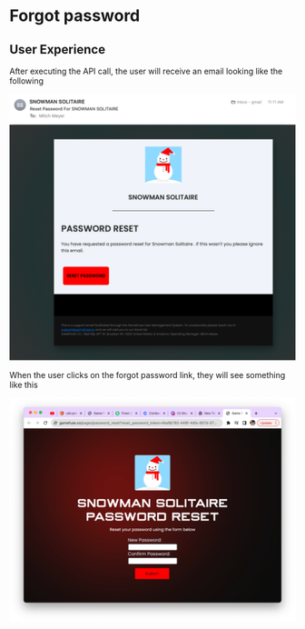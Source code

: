 # Forgot password

## User Experience

After executing the API call, the user will receive an email looking like the following

![password](images/password_reset.png)

When the user clicks on the forgot password link, they will see something like this

![password](images/password_2.png)

